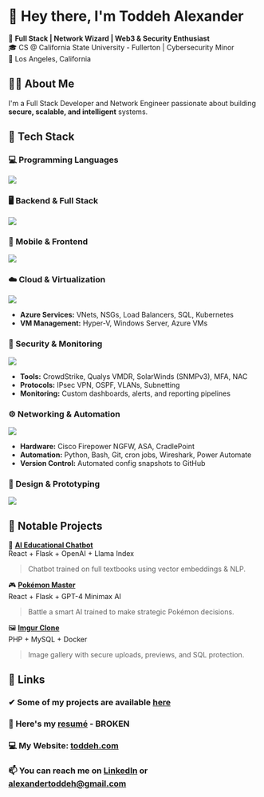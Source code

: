 # 👋 Hey there, I'm Toddeh Alexander

🚀 **Full Stack | Network Wizard | Web3 & Security Enthusiast**  
🎓 CS @ California State University - Fullerton | Cybersecurity Minor  
📍 Los Angeles, California


## 👨‍💻 About Me

I'm a Full Stack Developer and Network Engineer passionate about building **secure, scalable, and intelligent** systems.


## 🧰 Tech Stack

### 💻 Programming Languages  
![](https://skillicons.dev/icons?i=html,css,js,ts,py,cpp,r)

### 🖥 Backend & Full Stack  
![](https://skillicons.dev/icons?i=nodejs,php,flask,mysql)

### 📱 Mobile & Frontend  
![](https://skillicons.dev/icons?i=react,swift)

### ☁️ Cloud & Virtualization  
![](https://skillicons.dev/icons?i=azure,docker,windows,linux)

- **Azure Services:** VNets, NSGs, Load Balancers, SQL, Kubernetes  
- **VM Management:** Hyper-V, Windows Server, Azure VMs

### 🔐 Security & Monitoring  
![](https://skillicons.dev/icons?i=cloudflare)

- **Tools:** CrowdStrike, Qualys VMDR, SolarWinds (SNMPv3), MFA, NAC  
- **Protocols:** IPsec VPN, OSPF, VLANs, Subnetting  
- **Monitoring:** Custom dashboards, alerts, and reporting pipelines  

### ⚙️ Networking & Automation  
![](https://skillicons.dev/icons?i=raspberrypi,arduino,github,bots)

- **Hardware:** Cisco Firepower NGFW, ASA, CradlePoint  
- **Automation:** Python, Bash, Git, cron jobs, Wireshark, Power Automate  
- **Version Control:** Automated config snapshots to GitHub

### 🎨 Design & Prototyping  
![](https://skillicons.dev/icons?i=figma)


## 🚧 Notable Projects

🧠 [**AI Educational Chatbot**](https://github.com/toddehalexander/Educational-Textbook-Chatbot)  
React + Flask + OpenAI + Llama Index  
> Chatbot trained on full textbooks using vector embeddings & NLP.

🎮 [**Pokémon Master**](https://github.com/toddehalexander/PokemonMaster)  
React + Flask + GPT-4 Minimax AI  
> Battle a smart AI trained to make strategic Pokémon decisions.

🖼️ [**Imgur Clone**](https://github.com/toddehalexander/Imgur-Clone)  
PHP + MySQL + Docker  
> Image gallery with secure uploads, previews, and SQL protection.


## 🔗 Links

### ✔ Some of my projects are available [here](https://github.com/toddehalexander?tab=repositories)

### 📄 Here's my [resumé](https://toddeh.com/assets/Resume/Toddeh_Alexander_Resume.pdf) - BROKEN

### 💻 My Website: [toddeh.com](https://toddeh.com)

### 📫 You can reach me on [LinkedIn](https://www.linkedin.com/in/toddeh/) or **alexandertoddeh@gmail.com**
